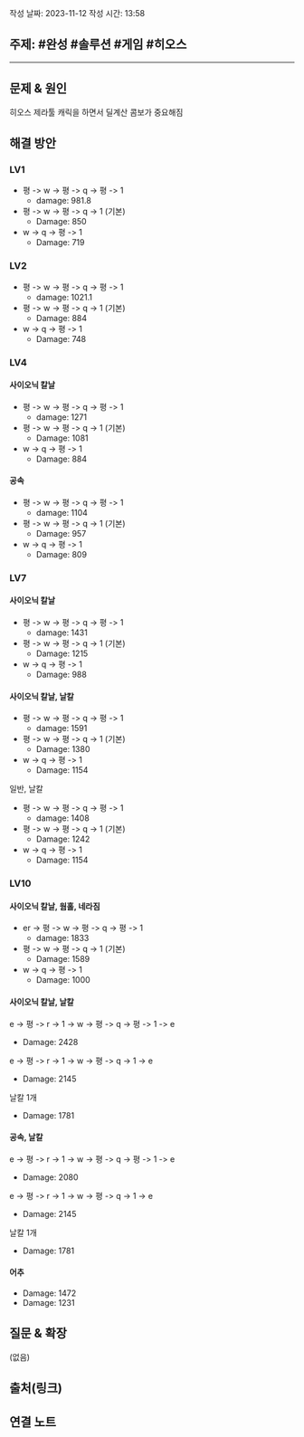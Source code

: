 작성 날짜: 2023-11-12
작성 시간: 13:58

## 주제: #완성  #솔루션 #게임 #히오스

----

## 문제 & 원인
히오스 제라툴 캐릭을 하면서 딜계산 콤보가 중요해짐

## 해결 방안
### LV1
- 평 -> w -> 평 -> q -> 평 -> 1 
	- damage: 981.8
- 평 -> w -> 평 -> q  -> 1 (기본)
	- Damage: 850
-  w  -> q -> 평 -> 1
	- Damage: 719

### LV2
- 평 -> w -> 평 -> q -> 평 -> 1 
	- damage: 1021.1
- 평 -> w -> 평 -> q  -> 1 (기본)
	- Damage: 884
-  w  -> q -> 평 -> 1
	- Damage: 748
### LV4

#### 사이오닉 칼날
- 평 -> w -> 평 -> q -> 평 -> 1 
	- damage: 1271
- 평 -> w -> 평 -> q  -> 1 (기본)
	- Damage: 1081
-  w  -> q -> 평 -> 1
	- Damage:  884

#### 공속
- 평 -> w -> 평 -> q -> 평 -> 1 
	- damage: 1104
- 평 -> w -> 평 -> q  -> 1 (기본)
	- Damage: 957
-  w  -> q -> 평 -> 1
	- Damage:  809

### LV7

#### 사이오닉 칼날
- 평 -> w -> 평 -> q -> 평 -> 1 
	- damage: 1431
- 평 -> w -> 평 -> q  -> 1 (기본) 
	- Damage: 1215
-  w  -> q -> 평 -> 1
	- Damage:  988

#### 사이오닉 칼날, 날칼
- 평 -> w -> 평 -> q -> 평 -> 1 
	- damage: 1591
- 평 -> w -> 평 -> q  -> 1 (기본)
	- Damage: 1380
-  w  -> q -> 평 -> 1
	- Damage:  1154

일반, 날칼
- 평 -> w -> 평 -> q -> 평 -> 1 
	- damage: 1408
- 평 -> w -> 평 -> q  -> 1 (기본)
	- Damage: 1242
-  w  -> q -> 평 -> 1
	- Damage:  1154

### LV10

#### 사이오닉 칼날, 웜홀, 네라짐
- er -> 평 -> w -> 평 -> q -> 평 -> 1 
	- damage: 1833
- 평 -> w -> 평 -> q  -> 1 (기본) 
	- Damage: 1589
-  w  -> q -> 평 -> 1
	- Damage:  1000

#### 사이오닉 칼날, 날칼
e -> 평 -> r -> 1 -> w -> 평 -> q -> 평 -> 1 -> e
-  Damage: 2428

e -> 평 -> r -> 1 -> w -> 평 -> q  -> 1 -> e
-  Damage: 2145

날칼 1개
- Damage: 1781

#### 공속, 날칼
e -> 평 -> r -> 1 -> w -> 평 -> q -> 평 -> 1 -> e
-  Damage: 2080

e -> 평 -> r -> 1 -> w -> 평 -> q  -> 1 -> e
-  Damage: 2145

날칼 1개
- Damage: 1781


#### 어추
- Damage: 1472 
- Damage: 1231


## 질문 & 확장

(없음)

## 출처(링크)


## 연결 노트
